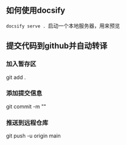 ## 如何使用docsify
``docsify serve . ``启动一个本地服务器，用来预览
## 提交代码到github并自动转译
### 加入暂存区
git add .
### 添加提交信息
git commit -m ""
### 推送到远程仓库
git push -u origin main


